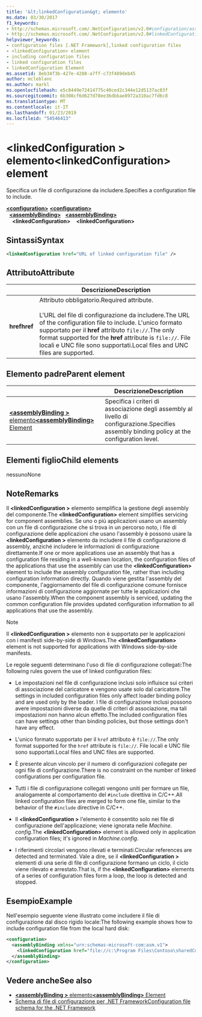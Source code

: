 ```yaml
---
title: '&lt;linkedConfiguration&gt; elemento'
ms.date: 03/30/2017
f1_keywords:
- http://schemas.microsoft.com/.NetConfiguration/v2.0#configuration/assemblyBinding/linkedConfiguration
- http://schemas.microsoft.com/.NetConfiguration/v2.0#linkedConfiguration
helpviewer_keywords:
- configuration files [.NET Framework],linked configuration files
- <linkedConfiguration> element
- including configuration files
- linked configuration files
- linkedConfiguration Element
ms.assetid: 8eb34f3b-427e-4288-a7ff-c73f489deb45
author: mcleblanc
ms.author: markl
ms.openlocfilehash: e5c8449e72414775c40ced2c344e12d5137ac03f
ms.sourcegitcommit: 6b308cf6d627d78ee36dbbae8972a310ac7fd6c8
ms.translationtype: MT
ms.contentlocale: it-IT
ms.lasthandoff: 01/23/2019
ms.locfileid: "54546413"
---
```

# <a name="linkedconfiguration-element"></a><span data-ttu-id="e18b8-102">\<linkedConfiguration > elemento</span><span class="sxs-lookup"><span data-stu-id="e18b8-102">\<linkedConfiguration> element</span></span>

<span data-ttu-id="e18b8-103">Specifica un file di configurazione da includere.</span><span class="sxs-lookup"><span data-stu-id="e18b8-103">Specifies a configuration file to include.</span></span>

<span data-ttu-id="e18b8-104">[**\<configuration>**](~/docs/framework/configure-apps/file-schema/configuration-element.md) </span><span class="sxs-lookup"><span data-stu-id="e18b8-104">[**\<configuration>**](~/docs/framework/configure-apps/file-schema/configuration-element.md) </span></span>  
<span data-ttu-id="e18b8-105">&nbsp;&nbsp;[**\<assemblyBinding>**](~/docs/framework/configure-apps/file-schema/assemblybinding-element-for-configuration.md) </span><span class="sxs-lookup"><span data-stu-id="e18b8-105">&nbsp;&nbsp;[**\<assemblyBinding>**](~/docs/framework/configure-apps/file-schema/assemblybinding-element-for-configuration.md) </span></span>  
<span data-ttu-id="e18b8-106">&nbsp;&nbsp;&nbsp;&nbsp;**\<linkedConfiguration>**</span><span class="sxs-lookup"><span data-stu-id="e18b8-106">&nbsp;&nbsp;&nbsp;&nbsp;**\<linkedConfiguration>**</span></span>

## <a name="syntax"></a><span data-ttu-id="e18b8-107">Sintassi</span><span class="sxs-lookup"><span data-stu-id="e18b8-107">Syntax</span></span>

```xml
<linkedConfiguration href="URL of linked configuration file" />
```

## <a name="attribute"></a><span data-ttu-id="e18b8-108">Attributo</span><span class="sxs-lookup"><span data-stu-id="e18b8-108">Attribute</span></span>

|           | <span data-ttu-id="e18b8-109">Descrizione</span><span class="sxs-lookup"><span data-stu-id="e18b8-109">Description</span></span> |
| --------- | ----------- |
| <span data-ttu-id="e18b8-110">**href**</span><span class="sxs-lookup"><span data-stu-id="e18b8-110">**href**</span></span>  | <span data-ttu-id="e18b8-111">Attributo obbligatorio.</span><span class="sxs-lookup"><span data-stu-id="e18b8-111">Required attribute.</span></span><br><br><span data-ttu-id="e18b8-112">L'URL del file di configurazione da includere.</span><span class="sxs-lookup"><span data-stu-id="e18b8-112">The URL of the configuration file to include.</span></span> <span data-ttu-id="e18b8-113">L'unico formato supportato per il **href** attributo `file://`.</span><span class="sxs-lookup"><span data-stu-id="e18b8-113">The only format supported for the **href** attribute is `file://`.</span></span> <span data-ttu-id="e18b8-114">File locali e UNC file sono supportati.</span><span class="sxs-lookup"><span data-stu-id="e18b8-114">Local files and UNC files are supported.</span></span> |

## <a name="parent-element"></a><span data-ttu-id="e18b8-115">Elemento padre</span><span class="sxs-lookup"><span data-stu-id="e18b8-115">Parent element</span></span>

|     | <span data-ttu-id="e18b8-116">Descrizione</span><span class="sxs-lookup"><span data-stu-id="e18b8-116">Description</span></span> |
| --- | ----------- |
| [<span data-ttu-id="e18b8-117">**\<assemblyBinding >** elemento</span><span class="sxs-lookup"><span data-stu-id="e18b8-117">**\<assemblyBinding>** Element</span></span>](~/docs/framework/configure-apps/file-schema/assemblybinding-element-for-configuration.md) | <span data-ttu-id="e18b8-118">Specifica i criteri di associazione degli assembly al livello di configurazione.</span><span class="sxs-lookup"><span data-stu-id="e18b8-118">Specifies assembly binding policy at the configuration level.</span></span> |

## <a name="child-elements"></a><span data-ttu-id="e18b8-119">Elementi figlio</span><span class="sxs-lookup"><span data-stu-id="e18b8-119">Child elements</span></span>

<span data-ttu-id="e18b8-120">nessuno</span><span class="sxs-lookup"><span data-stu-id="e18b8-120">None</span></span>

## <a name="remarks"></a><span data-ttu-id="e18b8-121">Note</span><span class="sxs-lookup"><span data-stu-id="e18b8-121">Remarks</span></span>

<span data-ttu-id="e18b8-122">Il  **\<linkedConfiguration >** elemento semplifica la gestione degli assembly del componente.</span><span class="sxs-lookup"><span data-stu-id="e18b8-122">The **\<linkedConfiguration>** element simplifies servicing for component assemblies.</span></span> <span data-ttu-id="e18b8-123">Se uno o più applicazioni usano un assembly con un file di configurazione che si trova in un percorso noto, i file di configurazione delle applicazioni che usano l'assembly è possono usare la  **\<linkedConfiguration >** elemento da includere il file di configurazione di assembly, anziché includere le informazioni di configurazione direttamente.</span><span class="sxs-lookup"><span data-stu-id="e18b8-123">If one or more applications use an assembly that has a configuration file residing in a well-known location, the configuration files of the applications that use the assembly can use the **\<linkedConfiguration>** element to include the assembly configuration file, rather than including configuration information directly.</span></span> <span data-ttu-id="e18b8-124">Quando viene gestita l'assembly del componente, l'aggiornamento del file di configurazione comune fornisce informazioni di configurazione aggiornate per tutte le applicazioni che usano l'assembly.</span><span class="sxs-lookup"><span data-stu-id="e18b8-124">When the component assembly is serviced, updating the common configuration file provides updated configuration information to all applications that use the assembly.</span></span>

> [!NOTE]
> <span data-ttu-id="e18b8-125">Il  **\<linkedConfiguration >** elemento non è supportato per le applicazioni con i manifesti side-by-side di Windows.</span><span class="sxs-lookup"><span data-stu-id="e18b8-125">The **\<linkedConfiguration>** element is not supported for applications with Windows side-by-side manifests.</span></span>

<span data-ttu-id="e18b8-126">Le regole seguenti determinano l'uso di file di configurazione collegati:</span><span class="sxs-lookup"><span data-stu-id="e18b8-126">The following rules govern the use of linked configuration files:</span></span>

- <span data-ttu-id="e18b8-127">Le impostazioni nel file di configurazione inclusi solo influisce sui criteri di associazione del caricatore e vengono usate solo dal caricatore.</span><span class="sxs-lookup"><span data-stu-id="e18b8-127">The settings in included configuration files only affect loader binding policy and are used only by the loader.</span></span> <span data-ttu-id="e18b8-128">I file di configurazione inclusi possono avere impostazioni diverse da quelle di criteri di associazione, ma tali impostazioni non hanno alcun effetto.</span><span class="sxs-lookup"><span data-stu-id="e18b8-128">The included configuration files can have settings other than binding policies, but those settings don't have any effect.</span></span>

- <span data-ttu-id="e18b8-129">L'unico formato supportato per il `href` attributo è `file://`.</span><span class="sxs-lookup"><span data-stu-id="e18b8-129">The only format supported for the `href` attribute is `file://`.</span></span> <span data-ttu-id="e18b8-130">File locali e UNC file sono supportati.</span><span class="sxs-lookup"><span data-stu-id="e18b8-130">Local files and UNC files are supported.</span></span>

- <span data-ttu-id="e18b8-131">È presente alcun vincolo per il numero di configurazioni collegate per ogni file di configurazione.</span><span class="sxs-lookup"><span data-stu-id="e18b8-131">There is no constraint on the number of linked configurations per configuration file.</span></span>

- <span data-ttu-id="e18b8-132">Tutti i file di configurazione collegati vengono uniti per formare un file, analogamente al comportamento del `#include` direttiva in C/C++.</span><span class="sxs-lookup"><span data-stu-id="e18b8-132">All linked configuration files are merged to form one file, similar to the behavior of the `#include` directive in C/C++.</span></span>

- <span data-ttu-id="e18b8-133">Il  **\<linkedConfiguration >** l'elemento è consentito solo nei file di configurazione dell'applicazione; viene ignorata nelle *Machine. config*.</span><span class="sxs-lookup"><span data-stu-id="e18b8-133">The **\<linkedConfiguration>** element is allowed only in application configuration files; it's ignored in *Machine.config*.</span></span>

- <span data-ttu-id="e18b8-134">I riferimenti circolari vengono rilevati e terminati.</span><span class="sxs-lookup"><span data-stu-id="e18b8-134">Circular references are detected and terminated.</span></span> <span data-ttu-id="e18b8-135">Vale a dire, se il  **\<linkedConfiguration >** elementi di una serie di file di configurazione formano un ciclo, il ciclo viene rilevato e arrestato.</span><span class="sxs-lookup"><span data-stu-id="e18b8-135">That is, if the **\<linkedConfiguration>** elements of a series of configuration files form a loop, the loop is detected and stopped.</span></span>

## <a name="example"></a><span data-ttu-id="e18b8-136">Esempio</span><span class="sxs-lookup"><span data-stu-id="e18b8-136">Example</span></span>

<span data-ttu-id="e18b8-137">Nell'esempio seguente viene illustrato come includere il file di configurazione dal disco rigido locale:</span><span class="sxs-lookup"><span data-stu-id="e18b8-137">The following example shows how to include configuration file from the local hard disk:</span></span>

```xml
<configuration>
  <assemblyBinding xmlns="urn:schemas-microsoft-com:asm.v1">
    <linkedConfiguration href="file://c:\Program Files\Contoso\sharedConfig.xml"/>
  </assemblyBinding>
</configuration>
```

## <a name="see-also"></a><span data-ttu-id="e18b8-138">Vedere anche</span><span class="sxs-lookup"><span data-stu-id="e18b8-138">See also</span></span>

- [<span data-ttu-id="e18b8-139">**\<assemblyBinding >** elemento</span><span class="sxs-lookup"><span data-stu-id="e18b8-139">**\<assemblyBinding>** Element</span></span>](~/docs/framework/configure-apps/file-schema/assemblybinding-element-for-configuration.md)
- [<span data-ttu-id="e18b8-140">Schema di file di configurazione per .NET Framework</span><span class="sxs-lookup"><span data-stu-id="e18b8-140">Configuration file schema for the .NET Framework</span></span>](~/docs/framework/configure-apps/file-schema/index.md)

